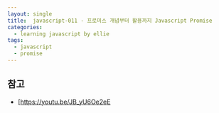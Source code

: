 ```yaml
---
layout: single
title:  javascript-011 - 프로미스 개념부터 활용까지 Javascript Promise
categories: 
  - learning javascript by ellie
tags: 
  - javascript
  - promise
---
```


## 

## 참고
- [https://youtu.be/JB_yU6Oe2eE